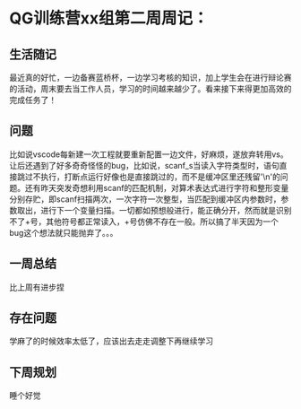 # QG训练营xx组第二周周记：
## 生活随记

最近真的好忙，一边备赛蓝桥杯，一边学习考核的知识，加上学生会在进行辩论赛的活动，周末要去当工作人员，学习的时间越来越少了。看来接下来得更加高效的完成任务了！

## 问题

比如说vscode每新建一次工程就要重新配置一边文件，好麻烦，遂放弃转用vs。 让后还遇到了好多奇奇怪怪的bug，比如说，scanf_s当读入字符类型时，语句直接跳过不执行，打断点运行好像也是直接跳过的，而不是缓冲区里还残留'\n'的问题。还有昨天突发奇想利用scanf的匹配机制，对算术表达式进行字符和整形变量分别存贮，即scanf扫描两次，一次字符一次整型，当匹配到缓冲区内参数时，参数取出，进行下一个变量扫描。一切都如预想般进行，能正确分开，然而就是识别不了+号，其他符号都正常读入，+号仿佛不存在一般。所以搞了半天因为一个bug这个想法就只能抛弃了。。。

## 一周总结

比上周有进步捏

## 存在问题

学麻了的时候效率太低了，应该出去走走调整下再继续学习

## 下周规划

睡个好觉
